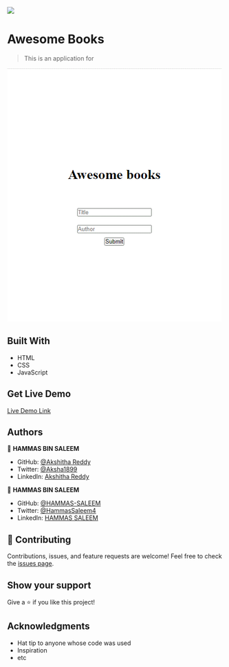 ![](https://img.shields.io/badge/Microverse-blueviolet)

# Awesome Books

> This is an application for 

![screenshot](./images/awesome_books.GIF)

## Built With

- HTML
- CSS
- JavaScript

## Get Live Demo

[Live Demo Link]()

## Authors

👤 **HAMMAS BIN SALEEM**
- GitHub: [@Akshitha Reddy](https://github.com/AkshithaReddy1899)
- Twitter: [@Aksha1899](https://twitter.com/Aksha1899?t=S0sv7-gPWSxN-RzjIAz4rw&s=09)
- LinkedIn: [Akshitha Reddy](https://www.linkedin.com/in/akshitha-reddy-716944198/)

👤 **HAMMAS BIN SALEEM**
- GitHub: [@HAMMAS-SALEEM](https://github.com/HAMMAS-SALEEM)
- Twitter: [@HammasSaleem4](https://twitter.com/HammasSaleem4)
- LinkedIn: [HAMMAS SALEEM](https://www.linkedin.com/in/hammas-saleem-407)

## 🤝 Contributing
Contributions, issues, and feature requests are welcome!
Feel free to check the [issues page](../../issues/).

## Show your support
Give a ⭐️ if you like this project!

## Acknowledgments
- Hat tip to anyone whose code was used
- Inspiration
- etc